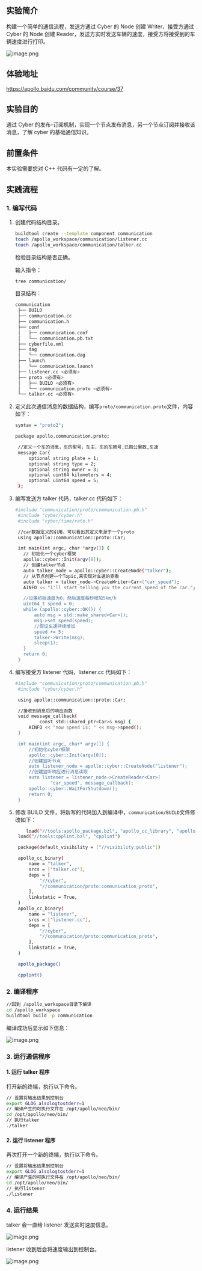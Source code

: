 ## 实验简介

构建一个简单的通信流程，发送方通过 Cyber 的 Node 创建 Writer，接受方通过 Cyber 的 Node 创建 Reader，发送方实时发送车辆的速度，接受方将接受到的车辆速度进行打印。

![image.png](https://bce.bdstatic.com/doc/Apollo-Homepage-Document/Apollo_Beta_Doc/image_9baa590.png)

## 体验地址

https://apollo.baidu.com/community/course/37

## 实验目的

通过 Cyber 的发布-订阅机制，实现一个节点发布消息，另一个节点订阅并接收该消息，了解 cyber 的基础通信知识。

## 前置条件

本实验需要您对 C++ 代码有一定的了解。

## 实践流程

### 1. 编写代码

1. 创建代码结构目录。

   ```bash
   buildtool create --template component communication
   touch /apollo_workspace/communication/listener.cc
   touch /apollo_workspace/communication/talker.cc
   ```

   检验目录结构是否正确。

   输入指令：

   ```bash
   tree communication/
   ```

   目录结构：

   ```bash
   communication
    ├── BUILD
    ├── communication.cc
    ├── communication.h
    ├── conf
    │   ├── communication.conf
    │   └── communication.pb.txt
    ├── cyberfile.xml
    ├── dag
    │   └── communication.dag
    ├── launch
    │   └── communication.launch
    ├── listener.cc <必须有>
    ├── proto <必须有>
    │   ├── BUILD <必须有>
    │   └── communication.proto <必须有>
    └── talker.cc <必须有>
   ```

2. 定义此次通信消息的数据结构，编写`proto/communication.proto`文件，内容如下：

   ```bash
   syntax = "proto2";

   package apollo.communication.proto;

    //定义一个车的消息，车的型号，车主，车的车牌号,已跑公里数,车速
    message Car{
        optional string plate = 1;
        optional string type = 2;
        optional string owner = 3;
        optional uint64 kilometers = 4;
        optional uint64 speed = 5;
    };
   ```

3. 编写发送方 talker 代码，talker.cc 代码如下：

   ```bash
   #include "communication/proto/communication.pb.h"
    #include "cyber/cyber.h"
    #include "cyber/time/rate.h"

    //car数据定义的引用，可以看出其定义来源于一个proto
    using apollo::communication::proto::Car;

    int main(int argc, char *argv[]) {
      // 初始化一个cyber框架
      apollo::cyber::Init(argv[0]);
      // 创建talker节点
      auto talker_node = apollo::cyber::CreateNode("talker");
      // 从节点创建一个Topic,来实现对车速的查看
      auto talker = talker_node->CreateWriter<Car>("car_speed");
      AINFO << "I'll start telling you the current speed of the car.";

      //设置初始速度为0，然后速度每秒增加5km/h
      uint64_t speed = 0;
      while (apollo::cyber::OK()) {
          auto msg = std::make_shared<Car>();
          msg->set_speed(speed);
          //假设车速持续增加
          speed += 5;
          talker->Write(msg);
          sleep(1);
      }
      return 0;
    }
   ```

4. 编写接受方 listener 代码，listener.cc 代码如下：

   ```bash
   #include "communication/proto/communication.pb.h"
    #include "cyber/cyber.h"

    using apollo::communication::proto::Car;

    //接收到消息后的响应函数
    void message_callback(
            const std::shared_ptr<Car>& msg) {
        AINFO << "now speed is: " << msg->speed();
    }

    int main(int argc, char* argv[]) {
        //初始化cyber框架
        apollo::cyber::Init(argv[0]);
        //创建监听节点
        auto listener_node = apollo::cyber::CreateNode("listener");
        //创建监听响应进行消息读取
        auto listener = listener_node->CreateReader<Car>(
                "car_speed", message_callback);
        apollo::cyber::WaitForShutdown();
        return 0;
    }
   ```

5. 修改 BUILD 文件，将新写的代码加入到编译中，`communication/BUILD`文件修改如下：

   ```bash
       load("//tools:apollo_package.bzl", "apollo_cc_library", "apollo_cc_binary", "apollo_package", "apollo_component")
    load("//tools:cpplint.bzl", "cpplint")

    package(default_visibility = ["//visibility:public"])

    apollo_cc_binary(
        name = "talker",
        srcs = ["talker.cc"],
        deps = [
            "//cyber",
            "//communication/proto:communication_proto",
        ],
        linkstatic = True,
    )
    apollo_cc_binary(
        name = "listener",
        srcs = ["listener.cc"],
        deps = [
            "//cyber",
            "//communication/proto:communication_proto",
        ],
        linkstatic = True,
    )

    apollo_package()

    cpplint()
   ```

### 2. 编译程序

```bash
//回到 /apollo_workspace目录下编译
cd /apollo_workspace
buildtool build -p communication
```

编译成功后显示如下信息：

![image.png](https://bce.bdstatic.com/doc/Apollo-Homepage-Document/Apollo_Beta_Doc/image_ff7ffc5.png)

### 3. 运行通信程序

#### 1. 运行 talker 程序

打开新的终端，执行以下命令。

```bash
// 设置将输出结果到控制台
export GLOG_alsologtostderr=1
// 编译产生的可执行文件在 /opt/apollo/neo/bin/
cd /opt/apollo/neo/bin/
// 执行talker
./talker
```

#### 2. 运行 listener 程序

再次打开一个新的终端，执行以下命令。

```bash
// 设置将输出结果到控制台
export GLOG_alsologtostderr=1
// 编译产生的可执行文件在 /opt/apollo/neo/bin/
cd /opt/apollo/neo/bin/
// 执行listener
./listener
```

### 4. 运行结果

talker 会一直给 listener 发送实时速度信息。

![image.png](https://bce.bdstatic.com/doc/Apollo-Homepage-Document/Apollo_Beta_Doc/image_151fd6c.png)

listener 收到后会将速度输出到控制台。

![image.png](https://bce.bdstatic.com/doc/Apollo-Homepage-Document/Apollo_Beta_Doc/image_a5150d7.png)
